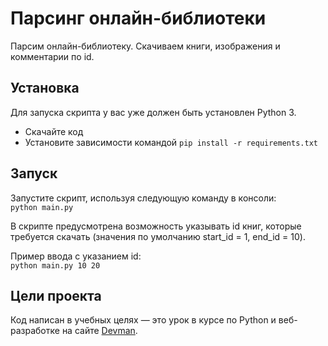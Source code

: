 # Парсинг онлайн-библиотеки

Парсим онлайн-библиотеку. Скачиваем книги, изображения и комментарии по id.

## Установка

Для запуска скрипта у вас уже должен быть установлен Python 3.

- Скачайте код
- Установите зависимости командой `pip install -r requirements.txt`

## Запуск

Запустите скрипт, используя следующую команду в консоли:  
`python main.py`

В скрипте предусмотрена возможность указывать id книг, которые требуется скачать (значения по умолчанию start_id = 1, end_id = 10).  

Пример ввода с указанием id:  
`python main.py 10 20`

## Цели проекта

Код написан в учебных целях — это урок в курсе по Python и веб-разработке на сайте [Devman](https://dvmn.org).

